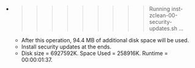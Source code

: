 * >>>>>>>>> Running inst-zclean-00-security-updates.sh ...
  * After this operation, 94.4 MB of additional disk space will be used.
  * Install security updates at the ends.
  * Disk size = 6927592K. Space Used = 258916K. Runtime = 00:00:01:37.
